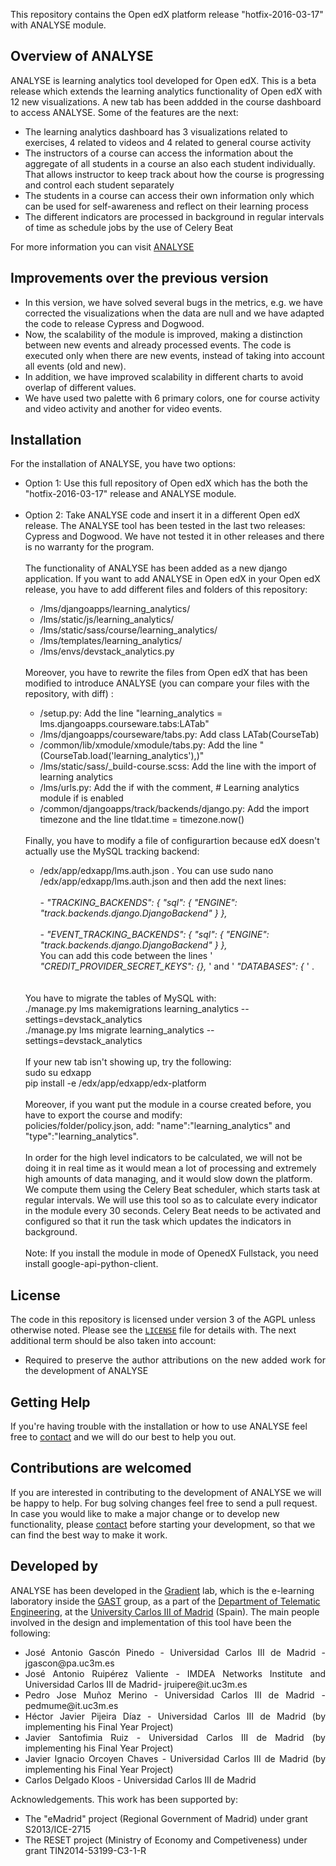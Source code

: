 This repository contains the Open edX platform release "hotfix-2016-03-17" with ANALYSE module.

Overview of ANALYSE
------------------

ANALYSE is learning analytics tool developed for Open edX. This is a beta release which extends the learning analytics functionality of Open edX with 12 new visualizations. A new tab has been addded in the course dashboard to access ANALYSE. Some of the features are the next:

<ul>
<li>The learning analytics dashboard has 3 visualizations related to exercises, 4 related to videos and 4 related to general course activity</li>
<li>The instructors of a course can access the information about the aggregate of all students in a course an also each student individually. That allows instructor to keep track about how the course is progressing and control each student separately</li>
<li>The students in a course can access their own information only which can be used for self-awareness and reflect on their learning process</li>
<li>The different indicators are processed in background in regular intervals of time as schedule jobs by the use of Celery Beat</li>
</ul>

<p>For more information you can visit <a href="http://www.it.uc3m.es/pedmume/ANALYSE/">ANALYSE</a> </p>

Improvements over the previous version
------------
- In this version, we have solved several bugs in the metrics, e.g. we have corrected the visualizations when the data are null and we have adapted the code to release Cypress and Dogwood.
- Now, the scalability of the module is improved, making a distinction between new events and already processed  events. The code is executed only when there are new  events, instead of taking into account all events (old and new). 
- In addition, we have improved scalability in different charts to avoid overlap of different values.
- We have used two palette with 6 primary colors, one for course activity and video activity and another for video events.


Installation
------------
For the installation of ANALYSE, you have two options:

<ul>
<li>Option 1: Use this full repository of Open edX which has the both the "hotfix-2016-03-17" release and ANALYSE module.</li>
<br />
<li>Option 2: Take ANALYSE code and insert it in a different Open edX release. The ANALYSE tool has been tested in the last two releases: Cypress and Dogwood. We have not tested it in other releases and there is no warranty for the program.</li>

<br />
The functionality of ANALYSE has been added as a new django application. If you want to add ANALYSE in Open edX in your Open edX release, you have to add different files and folders of this repository:
<ul>
<li>/lms/djangoapps/learning_analytics/</li>
<li>/lms/static/js/learning_analytics/</li>
<li>/lms/static/sass/course/learning_analytics/</li>
<li>/lms/templates/learning_analytics/</li>
<li>/lms/envs/devstack_analytics.py</li>
</ul>
<br />
Moreover, you have to rewrite the files from Open edX that has been modified to introduce ANALYSE (you can compare your files with the repository, with diff) :
<ul>
<li>/setup.py: Add the line "learning_analytics = lms.djangoapps.courseware.tabs:LATab"</li>
<li>/lms/djangoapps/courseware/tabs.py: Add class LATab(CourseTab)</li>
<li>/common/lib/xmodule/xmodule/tabs.py: Add the line "(CourseTab.load('learning_analytics'),)"</li>
<li>/lms/static/sass/_build-course.scss: Add the line with the import of learning analytics</li>
<li>/lms/urls.py: Add the if with the comment, # Learning analytics module if is enabled </li>
<li>/common/djangoapps/track/backends/django.py: Add the import timezone and the line tldat.time = timezone.now()</li>
</ul>
<br />
Finally, you have to modify a file of configurartion because edX doesn't actually use the MySQL tracking backend:
<ul>
<li> /edx/app/edxapp/lms.auth.json . You can use sudo nano /edx/app/edxapp/lms.auth.json and then add the next lines:<br />
<br />
<i>- "TRACKING_BACKENDS": { 
        "sql": { 
            "ENGINE": "track.backends.django.DjangoBackend" 
        } 
    }, </i>
    <br />
    <br />
    <i>
    - "EVENT_TRACKING_BACKENDS": { 
        "sql": { 
            "ENGINE": "track.backends.django.DjangoBackend" 
      } 
    },</i>
<br />
You can add this code between the lines ' <i>"CREDIT_PROVIDER_SECRET_KEYS": {}, </i>' and ' <i>"DATABASES": { </i>' . 
</li>
</ul>
<br />
<br />
You have to migrate the tables of MySQL with:
<br />
./manage.py lms makemigrations learning_analytics --settings=devstack_analytics
<br />
./manage.py lms migrate learning_analytics --settings=devstack_analytics
<br />
<br />
If your new tab isn't showing up, try the following:
<br />
sudo su edxapp
<br />
pip install -e /edx/app/edxapp/edx-platform
<br />
<br />
Moreover, if you want put the module in a course created before, you have to export the course and modify:
<br />
policies/folder/policy.json, add: "name":"learning_analytics" and "type":"learning_analytics".
<br />
<br />
In order for the high level indicators to be calculated, we will not be doing it in real time as it would mean a lot of processing and extremely high amounts of data managing, and it would slow down the platform. We compute them using the Celery Beat scheduler, which starts task at regular intervals. We will use this tool so as to calculate every indicator in the module every 30 seconds. Celery Beat needs to be activated and configured so that it run the task which updates the indicators in background.
<br />
<br />
Note: If you install the module in mode of OpenedX Fullstack, you need install google-api-python-client.
</ul>

License
-------

The code in this repository is licensed under version 3 of the AGPL unless
otherwise noted. Please see the
[`LICENSE`](https://github.com/edx/edx-platform/blob/master/LICENSE) file
for details with. The next additional term should be also taken into account:
</br>
<ul style="text-align: justify">
<li>
Required to preserve the author attributions on the new added work for the development of ANALYSE
</li>
</ul>

Getting Help
------------

If you're having trouble with the installation or how to use ANALYSE feel free to <a href="mailto:jgascon@pa.uc3m.es">contact</a> and we will do our best to help you out.

Contributions are welcomed
-----------------

If you are interested in contributing to the development of ANALYSE we will be happy to help. For bug solving changes feel free to send a pull request. In case you would like to make a major change or to develop new functionality, please <a href="mailto:jgascon@pa.uc3m.es">contact</a> before starting your development, so that we can find the best way to make it work.


Developed by
--------------
<p> ANALYSE has been developed in the <a href="http://gradient.it.uc3m.es/">Gradient</a> lab, which is the e-learning laboratory inside the <a href="http://www.gast.it.uc3m.es/">GAST</a> group, as a part of the <a href="http://www.it.uc3m.es/vi/">Department of Telematic Engineering</a>, at the <a href="http://www.uc3m.es/">University Carlos III of Madrid</a> (Spain). The main people involved in the design and implementation of this tool have been the following: </p>
<ul style="text-align: justify" value="circle">
        <li>
        José Antonio Gascón Pinedo - Universidad Carlos III de Madrid - jgascon@pa.uc3m.es
        </li>
        <li>
        José Antonio Ruipérez Valiente - IMDEA Networks Institute and Universidad Carlos III de Madrid- jruipere@it.uc3m.es
        </li>
        <li>
        Pedro Jose Muñoz Merino - Universidad Carlos III de Madrid - pedmume@it.uc3m.es
        </li>
        <li>
        Héctor Javier Pijeira Díaz - Universidad Carlos III de Madrid (by implementing his Final Year Project)
        </li>
        <li>
        Javier Santofimia Ruiz - Universidad Carlos III de Madrid (by implementing his Final Year Project)
        </li>
        <li>
        Javier  Ignacio  Orcoyen  Chaves - Universidad Carlos III de Madrid (by implementing his Final Year Project)
        </li>
        <li>
        Carlos Delgado Kloos - Universidad Carlos III de Madrid
        </li>
        </ul>
Acknowledgements. This work has been supported by:
<ul>
<li>
The "eMadrid" project (Regional Government of Madrid) under grant S2013/ICE-2715
</li>
 <li>
The RESET project (Ministry of Economy and Competiveness) under grant TIN2014-53199-C3-1-R
</li>
        </ul>
